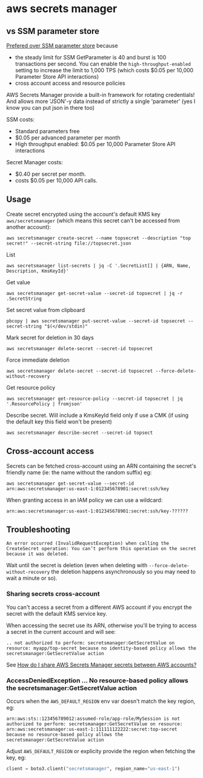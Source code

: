 # aws secrets manager

## vs SSM parameter store

[Prefered over SSM parameter store](https://cheatsheetseries.owasp.org/cheatsheets/Secrets_Management_CheatSheet.html#411-aws) because

- the steady limit for SSM GetParameter is 40 and burst is 100 transactions per second. You can enable the `high-throughput-enabled` setting to increase the limit to 1,000 TPS (which costs $0.05 per 10,000 Parameter Store API interactions)
- cross account access and resource policies

AWS Secrets Manager provide a built-in framework for rotating credentials! And allows more 'JSON'-y data instead of strictly a single 'parameter' (yes I know you can put json in there too)

SSM costs:

- Standard parameters free
- $0.05 per advanced parameter per month
- High throughput enabled: $0.05 per 10,000 Parameter Store API interactions

Secret Manager costs:

- $0.40 per secret per month.
- costs $0.05 per 10,000 API calls.

## Usage

Create secret encrypted using the account's default KMS key `aws/secretsmanager` (which means this secret can't be accessed from another account):

```
aws secretsmanager create-secret --name topsecret --description "top secret!" --secret-string file://topsecret.json
```

List

```
aws secretsmanager list-secrets | jq -C '.SecretList[] | {ARN, Name, Description, KmsKeyId}'
```

Get value

```
aws secretsmanager get-secret-value --secret-id topsecret | jq -r .SecretString
```

Set secret value from clipboard

```
pbcopy | aws secretsmanager put-secret-value --secret-id topsecret --secret-string "$(</dev/stdin)"
```

Mark secret for deletion in 30 days

```
aws secretsmanager delete-secret --secret-id topsecret
```

Force immediate deletion

```
aws secretsmanager delete-secret --secret-id topsecret --force-delete-without-recovery
```

Get resource policy

```
aws secretsmanager get-resource-policy --secret-id topsecret | jq '.ResourcePolicy | fromjson'
```

Describe secret. Will include a KmsKeyId field only if use a CMK (if using the default key this field won't be present)

```
aws secretsmanager describe-secret --secret-id topsect
```

## Cross-account access

Secrets can be fetched cross-account using an ARN containing the secret's friendly name (ie: the name without the random suffix) eg:

```
aws secretsmanager get-secret-value --secret-id arn:aws:secretsmanager:us-east-1:012345678901:secret:ssh/key
```

When granting access in an IAM policy we can use a wildcard:

```
arn:aws:secretsmanager:us-east-1:012345678901:secret:ssh/key-??????
```

## Troubleshooting

```
An error occurred (InvalidRequestException) when calling the CreateSecret operation: You can’t perform this operation on the secret because it was deleted.
```

Wait until the secret is deletion (even when deleting with `--force-delete-without-recovery` the deletion happens asynchronously so you may need to wait a minute or so).

### Sharing secrets cross-account

You can't access a secret from a different AWS account if you encrypt the secret with the default KMS service key.

When accessing the secret use its ARN, otherwise you'll be trying to access a secret in the current account and will see:

```
.. not authorized to perform: secretsmanager:GetSecretValue on resource: myapp/top-secret because no identity-based policy allows the secretsmanager:GetSecretValue action
```

See [How do I share AWS Secrets Manager secrets between AWS accounts?](https://aws.amazon.com/premiumsupport/knowledge-center/secrets-manager-share-between-accounts/)

### AccessDeniedException ... No resource-based policy allows the secretsmanager:GetSecretValue action

Occurs when the `AWS_DEFAULT_REGION` env var doesn't match the key region, eg:

```
arn:aws:sts::123456789012:assumed-role/app-role/MySession is not authorized to perform: secretsmanager:GetSecretValue on resource: arn:aws:secretsmanager:us-east-1:111111122222:secret:top-secret because no resource-based policy allows the secretsmanager:GetSecretValue action
```

Adjust `AWS_DEFAULT_REGION` or explicity provide the region when fetching the key, eg:

```python
client = boto3.client("secretsmanager", region_name="us-east-1")
```
